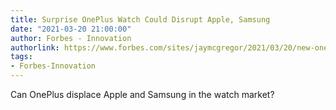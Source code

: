 ```yaml
---
title: Surprise OnePlus Watch Could Disrupt Apple, Samsung
date: "2021-03-20 21:00:00"
author: Forbes - Innovation
authorlink: https://www.forbes.com/sites/jaymcgregor/2021/03/20/new-oneplus-watch-could-disrupt-apple-samsung/
tags:
- Forbes-Innovation
---
```

Can OnePlus displace Apple and Samsung in the watch market?